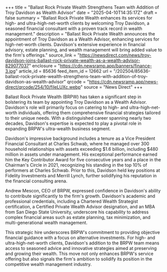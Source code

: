 +++
title = "Ballast Rock Private Wealth Strengthens Team with Addition of Troy Davidson as Wealth Advisor"
date = "2025-04-10T14:35:17Z"
draft = false
summary = "Ballast Rock Private Wealth enhances its services for high- and ultra-high-net-worth clients by welcoming Troy Davidson, a seasoned financial consultant with a proven track record in wealth management."
description = "Ballast Rock Private Wealth announces the appointment of Troy Davidson as a Wealth Advisor, enhancing services for high-net-worth clients. Davidson's extensive experience in financial advisory, estate planning, and wealth management will bring added value to the firm's offerings."
source_link = "https://newsdirect.com/news/troy-davidson-joins-ballast-rock-private-wealth-as-a-wealth-advisor-829077037"
enclosure = "https://cdn.newsramp.app/banners/finance-3.jpg"
article_id = 85636
feed_item_id = 12662
url = "/202504/85636-ballast-rock-private-wealth-strengthens-team-with-addition-of-troy-davidson-as-wealth-advisor"
qrcode = "https://cdn.newsramp.app/news-direct/qrcode/254/10/fileLUXc.webp"
source = "News Direct"
+++

<p>Ballast Rock Private Wealth (BRPW) has taken a significant step in bolstering its team by appointing Troy Davidson as a Wealth Advisor. Davidson's role will primarily focus on catering to high- and ultra-high-net-worth individuals, offering them comprehensive financial strategies tailored to their unique needs. With a distinguished career spanning nearly two decades, Davidson's expertise is expected to play a pivotal role in expanding BRPW's ultra-wealth business segment.</p><p>Davidson's impressive background includes a tenure as a Vice President Financial Consultant at Charles Schwab, where he managed over 300 household relationships with assets exceeding $1.6 billion, including $480 million in assets under management. His exceptional performance earned him the Key Contributor Award for five consecutive years and a place in the Chairman's Circle in 2021, recognizing his standing in the top 10% of performers at Charles Schwab. Prior to this, Davidson held key positions at Fidelity Investments and Merrill Lynch, further solidifying his reputation in the financial consulting arena.</p><p>Andrew Mescon, CEO of BRPW, expressed confidence in Davidson's ability to contribute significantly to the firm's growth. Davidson's academic and professional credentials, including a Chartered Wealth Strategist certification, a Certified Private Wealth Advisor designation, and an MBA from San Diego State University, underscore his capability to address complex financial areas such as estate planning, tax minimization, and multi-generational wealth management.</p><p>This strategic hire underscores BRPW's commitment to providing objective financial guidance with a focus on alternative investments. For high- and ultra-high-net-worth clients, Davidson's addition to the BRPW team means access to seasoned advice and innovative strategies aimed at preserving and growing their wealth. This move not only enhances BRPW's service offering but also signals the firm's ambition to solidify its position in the competitive wealth management industry.</p>